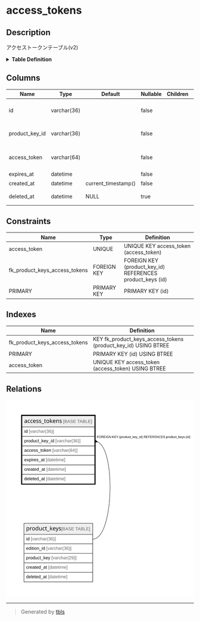# access_tokens

## Description

アクセストークンテーブル(v2)

<details>
<summary><strong>Table Definition</strong></summary>

```sql
CREATE TABLE `access_tokens` (
  `id` varchar(36) NOT NULL,
  `product_key_id` varchar(36) NOT NULL,
  `access_token` varchar(64) NOT NULL,
  `expires_at` datetime NOT NULL,
  `created_at` datetime NOT NULL DEFAULT current_timestamp(),
  `deleted_at` datetime DEFAULT NULL,
  PRIMARY KEY (`id`),
  UNIQUE KEY `access_token` (`access_token`),
  KEY `fk_product_keys_access_tokens` (`product_key_id`),
  CONSTRAINT `fk_product_keys_access_tokens` FOREIGN KEY (`product_key_id`) REFERENCES `product_keys` (`id`)
) ENGINE=InnoDB DEFAULT CHARSET=utf8mb4
```

</details>

## Columns

| Name | Type | Default | Nullable | Children | Parents | Comment |
| ---- | ---- | ------- | -------- | -------- | ------- | ------- |
| id | varchar(36) |  | false |  |  | アクセストークンUUID |
| product_key_id | varchar(36) |  | false |  | [product_keys](product_keys.md) | プロダクトキーUUID |
| access_token | varchar(64) |  | false |  |  | アクセストークンの値 |
| expires_at | datetime |  | false |  |  | 有効期限 |
| created_at | datetime | current_timestamp() | false |  |  | 作成日時 |
| deleted_at | datetime | NULL | true |  |  | revokeされた日時 |

## Constraints

| Name | Type | Definition |
| ---- | ---- | ---------- |
| access_token | UNIQUE | UNIQUE KEY access_token (access_token) |
| fk_product_keys_access_tokens | FOREIGN KEY | FOREIGN KEY (product_key_id) REFERENCES product_keys (id) |
| PRIMARY | PRIMARY KEY | PRIMARY KEY (id) |

## Indexes

| Name | Definition |
| ---- | ---------- |
| fk_product_keys_access_tokens | KEY fk_product_keys_access_tokens (product_key_id) USING BTREE |
| PRIMARY | PRIMARY KEY (id) USING BTREE |
| access_token | UNIQUE KEY access_token (access_token) USING BTREE |

## Relations

![er](access_tokens.svg)

---

> Generated by [tbls](https://github.com/k1LoW/tbls)

